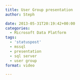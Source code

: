 ```yaml
---
title: User Group presentation
author: Steph

date: 2013-05-31T20:19:42+00:00
categories:
  - Microsoft Data Platform
tags:
  - 'statuspost'
  - mssql
  - presentation
  - sql server
  - user group
format: video

---
```

